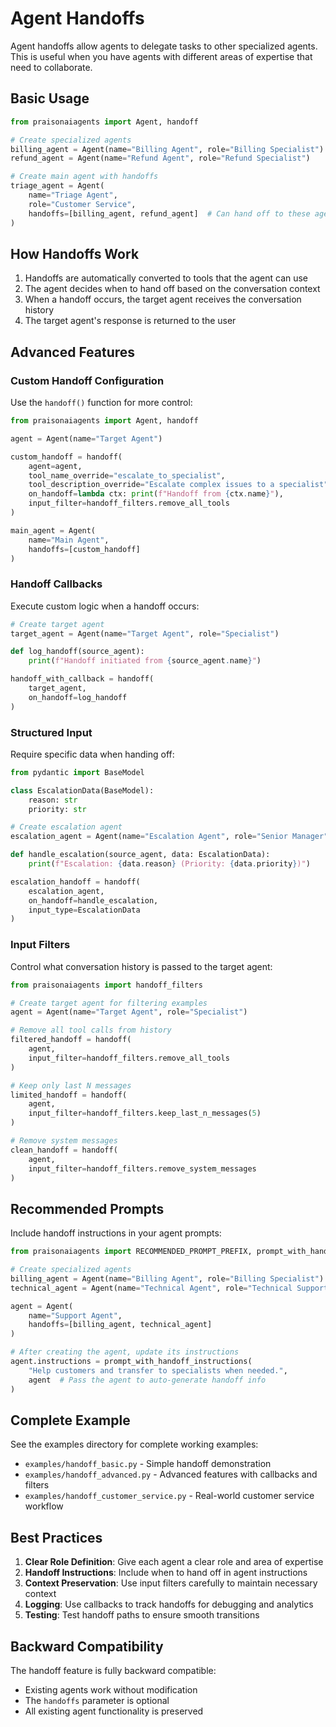 # Agent Handoffs

Agent handoffs allow agents to delegate tasks to other specialized agents. This is useful when you have agents with different areas of expertise that need to collaborate.

## Basic Usage

```python
from praisonaiagents import Agent, handoff

# Create specialized agents
billing_agent = Agent(name="Billing Agent", role="Billing Specialist")
refund_agent = Agent(name="Refund Agent", role="Refund Specialist")

# Create main agent with handoffs
triage_agent = Agent(
    name="Triage Agent",
    role="Customer Service",
    handoffs=[billing_agent, refund_agent]  # Can hand off to these agents
)
```

## How Handoffs Work

1. Handoffs are automatically converted to tools that the agent can use
2. The agent decides when to hand off based on the conversation context
3. When a handoff occurs, the target agent receives the conversation history
4. The target agent's response is returned to the user

## Advanced Features

### Custom Handoff Configuration

Use the `handoff()` function for more control:

```python
from praisonaiagents import Agent, handoff

agent = Agent(name="Target Agent")

custom_handoff = handoff(
    agent=agent,
    tool_name_override="escalate_to_specialist",
    tool_description_override="Escalate complex issues to a specialist",
    on_handoff=lambda ctx: print(f"Handoff from {ctx.name}"),
    input_filter=handoff_filters.remove_all_tools
)

main_agent = Agent(
    name="Main Agent",
    handoffs=[custom_handoff]
)
```

### Handoff Callbacks

Execute custom logic when a handoff occurs:

```python
# Create target agent
target_agent = Agent(name="Target Agent", role="Specialist")

def log_handoff(source_agent):
    print(f"Handoff initiated from {source_agent.name}")

handoff_with_callback = handoff(
    target_agent,
    on_handoff=log_handoff
)
```

### Structured Input

Require specific data when handing off:

```python
from pydantic import BaseModel

class EscalationData(BaseModel):
    reason: str
    priority: str

# Create escalation agent
escalation_agent = Agent(name="Escalation Agent", role="Senior Manager")

def handle_escalation(source_agent, data: EscalationData):
    print(f"Escalation: {data.reason} (Priority: {data.priority})")

escalation_handoff = handoff(
    escalation_agent,
    on_handoff=handle_escalation,
    input_type=EscalationData
)
```

### Input Filters

Control what conversation history is passed to the target agent:

```python
from praisonaiagents import handoff_filters

# Create target agent for filtering examples
agent = Agent(name="Target Agent", role="Specialist")

# Remove all tool calls from history
filtered_handoff = handoff(
    agent,
    input_filter=handoff_filters.remove_all_tools
)

# Keep only last N messages
limited_handoff = handoff(
    agent,
    input_filter=handoff_filters.keep_last_n_messages(5)
)

# Remove system messages
clean_handoff = handoff(
    agent,
    input_filter=handoff_filters.remove_system_messages
)
```

## Recommended Prompts

Include handoff instructions in your agent prompts:

```python
from praisonaiagents import RECOMMENDED_PROMPT_PREFIX, prompt_with_handoff_instructions

# Create specialized agents
billing_agent = Agent(name="Billing Agent", role="Billing Specialist")
technical_agent = Agent(name="Technical Agent", role="Technical Support")

agent = Agent(
    name="Support Agent",
    handoffs=[billing_agent, technical_agent]
)

# After creating the agent, update its instructions
agent.instructions = prompt_with_handoff_instructions(
    "Help customers and transfer to specialists when needed.",
    agent  # Pass the agent to auto-generate handoff info
)
```

## Complete Example

See the examples directory for complete working examples:
- `examples/handoff_basic.py` - Simple handoff demonstration
- `examples/handoff_advanced.py` - Advanced features with callbacks and filters
- `examples/handoff_customer_service.py` - Real-world customer service workflow

## Best Practices

1. **Clear Role Definition**: Give each agent a clear role and area of expertise
2. **Handoff Instructions**: Include when to hand off in agent instructions
3. **Context Preservation**: Use input filters carefully to maintain necessary context
4. **Logging**: Use callbacks to track handoffs for debugging and analytics
5. **Testing**: Test handoff paths to ensure smooth transitions

## Backward Compatibility

The handoff feature is fully backward compatible:
- Existing agents work without modification
- The `handoffs` parameter is optional
- All existing agent functionality is preserved